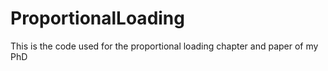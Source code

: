 # ProportionalLoading
This is the code used for the proportional loading chapter and paper of my PhD
